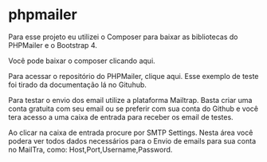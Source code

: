 <h1>phpmailer</h1>

Para esse projeto eu utilizei o Composer para baixar as bibliotecas do PHPMailer e o Bootstrap 4.

Você pode baixar o composer clicando aqui.

Para acessar o repositório do PHPMailer, clique aqui. Esse exemplo de teste foi tirado da documentação lá no Gituhub.

Para testar o envio dos email utilize a plataforma Mailtrap. Basta criar uma conta gratuita com seu email ou se preferir com sua conta do Github e você tera acesso a uma caixa de entrada para receber os email de testes.

Ao clicar na caixa de entrada procure por SMTP Settings. Nesta área você podera ver todos dados necessários para o Envio de emails para sua conta no MailTra, como: Host,Port,Username,Password.

